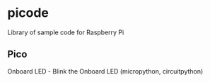 # picode
Library of sample code for Raspberry Pi 


## Pico

Onboard LED - Blink the Onboard LED (micropython, circuitpython)
